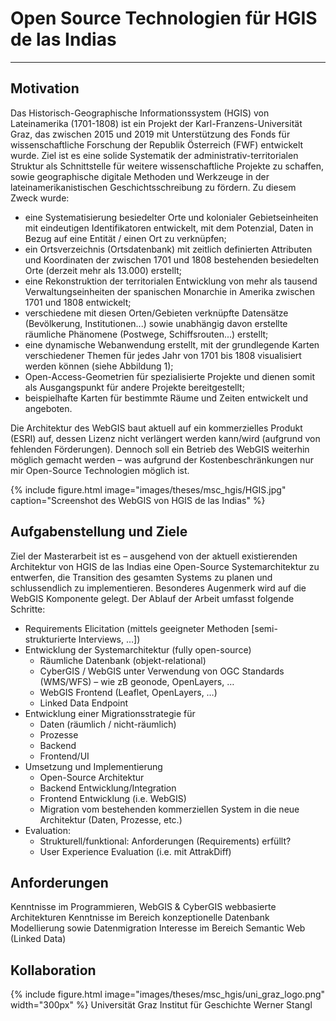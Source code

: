 # Open Source Technologien für HGIS de las Indias

---
## Motivation
Das Historisch-Geographische Informationssystem (HGIS) von Lateinamerika (1701-1808) ist ein Projekt der Karl-Franzens-Universität Graz, das zwischen 2015 und 2019 mit Unterstützung des Fonds für wissenschaftliche Forschung der Republik Österreich (FWF) entwickelt wurde. 
Ziel ist es eine solide Systematik der administrativ-territorialen Struktur als Schnittstelle für weitere wissenschaftliche Projekte zu schaffen, sowie geographische digitale Methoden und Werkzeuge in der lateinamerikanistischen Geschichtsschreibung zu fördern. Zu diesem Zweck wurde:
* eine Systematisierung besiedelter Orte und kolonialer Gebietseinheiten mit eindeutigen Identifikatoren entwickelt, mit dem Potenzial, Daten in Bezug auf eine Entität / einen Ort zu verknüpfen;
* ein Ortsverzeichnis (Ortsdatenbank) mit zeitlich definierten Attributen und Koordinaten der zwischen 1701 und 1808 bestehenden besiedelten Orte (derzeit mehr als 13.000) erstellt;
* eine Rekonstruktion der territorialen Entwicklung von mehr als tausend Verwaltungseinheiten der spanischen Monarchie in Amerika zwischen 1701 und 1808 entwickelt;
* verschiedene mit diesen Orten/Gebieten verknüpfte Datensätze (Bevölkerung, Institutionen...) sowie unabhängig davon erstellte räumliche Phänomene (Postwege, Schiffsrouten...) erstellt;
* eine dynamische Webanwendung erstellt, mit der grundlegende Karten verschiedener Themen für jedes Jahr von 1701 bis 1808 visualisiert werden können (siehe Abbildung 1);
* Open-Access-Geometrien für spezialisierte Projekte und dienen somit als Ausgangspunkt für andere Projekte bereitgestellt;
* beispielhafte Karten für bestimmte Räume und Zeiten entwickelt und angeboten.

Die Architektur des WebGIS baut aktuell auf ein kommerzielles Produkt (ESRI) auf, dessen Lizenz nicht verlängert werden kann/wird (aufgrund von fehlenden Förderungen). Dennoch soll ein Betrieb des WebGIS weiterhin möglich gemacht werden – was aufgrund der Kostenbeschränkungen nur mir Open-Source Technologien möglich ist. 

{% 
    include figure.html 
    image="images/theses/msc_hgis/HGIS.jpg" 
    caption="Screenshot des WebGIS von HGIS de las Indias"
%}

## Aufgabenstellung und Ziele
Ziel der Masterarbeit ist es – ausgehend von der aktuell existierenden Architektur von HGIS de las Indias eine Open-Source Systemarchitektur zu entwerfen, die Transition des gesamten Systems zu planen und schlussendlich zu implementieren. Besonderes Augenmerk wird auf die WebGIS Komponente gelegt. 
Der Ablauf der Arbeit umfasst folgende Schritte:
* Requirements Elicitation (mittels geeigneter Methoden [semi-strukturierte Interviews, …])
* Entwicklung der Systemarchitektur (fully open-source)
  * Räumliche Datenbank (objekt-relational)
  * CyberGIS / WebGIS unter Verwendung von OGC Standards (WMS/WFS) – wie zB geonode, OpenLayers, …
  * WebGIS Frontend (Leaflet, OpenLayers, …)
  * Linked Data Endpoint
* Entwicklung einer Migrationsstrategie für
  * Daten (räumlich / nicht-räumlich)
  * Prozesse
  * Backend
  * Frontend/UI
* Umsetzung und Implementierung 
  * Open-Source Architektur 
  * Backend Entwicklung/Integration
  * Frontend Entwicklung (i.e. WebGIS)
  * Migration vom bestehenden kommerziellen System in die neue Architektur (Daten, Prozesse, etc.)
* Evaluation: 
  * Strukturell/funktional: Anforderungen (Requirements) erfüllt?
  * User Experience Evaluation (i.e. mit AttrakDiff)


## Anforderungen 
Kenntnisse im Programmieren,
WebGIS & CyberGIS 
webbasierte Architekturen
Kenntnisse im Bereich konzeptionelle Datenbank Modellierung sowie Datenmigration 
Interesse im Bereich Semantic Web (Linked Data) 


## Kollaboration
{% 
    include figure.html 
    image="images/theses/msc_hgis/uni_graz_logo.png" 
    width="300px" 
%}
Universität Graz
Institut für Geschichte
Werner Stangl



